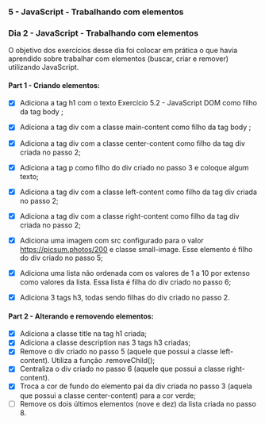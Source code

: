 ### 5 - JavaScript - Trabalhando com elementos
### Dia 2 - JavaScript - Trabalhando com elementos

O objetivo dos exercícios desse dia foi colocar em prática o que havia aprendido sobre trabalhar com elementos (buscar, criar e remover) utilizando JavaScript.

#### Part 1 - Criando elementos:
- [x] Adiciona a tag h1 com o texto Exercício 5.2 - JavaScript DOM como filho da tag body ;
- [x] Adiciona a tag div com a classe main-content como filho da tag body ;
- [x] Adiciona a tag div com a classe center-content como filho da tag div criada no passo 2;
- [x] Adiciona a tag p como filho do div criado no passo 3 e coloque algum texto;
- [x] Adiciona a tag div com a classe left-content como filho da tag div criada no passo 2;
- [x] Adiciona a tag div com a classe right-content como filho da tag div criada no passo 2;
- [x] Adiciona uma imagem com src configurado para o valor https://picsum.photos/200 e classe small-image. Esse elemento é filho do div criado no passo 5;
- [x] Adiciona uma lista não ordenada com os valores de 1 a 10 por extenso como valores da lista. Essa lista é filha do div criado no passo 6;
- [x] Adiciona 3 tags h3, todas sendo filhas do div criado no passo 2.


#### Part 2 - Alterando e removendo elementos:
- [x] Adiciona a classe title na tag h1 criada;
- [x] Adiciona a classe description nas 3 tags h3 criadas;
- [x] Remove o div criado no passo 5 (aquele que possui a classe left-content). Utiliza a função .removeChild();
- [x] Centraliza o div criado no passo 6 (aquele que possui a classe right-content).
- [x] Troca a cor de fundo do elemento pai da div criada no passo 3 (aquela que possui a classe center-content) para a cor verde;
- [ ] Remove os dois últimos elementos (nove e dez) da lista criada no passo 8.
